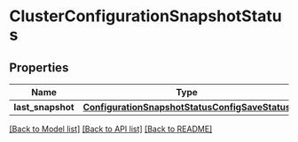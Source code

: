 # ClusterConfigurationSnapshotStatus

## Properties
Name | Type | Description | Notes
------------ | ------------- | ------------- | -------------
**last_snapshot** | [**ConfigurationSnapshotStatusConfigSaveStatus**](ConfigurationSnapshotStatusConfigSaveStatus.md) |  | [optional] 

[[Back to Model list]](../README.md#documentation-for-models) [[Back to API list]](../README.md#documentation-for-api-endpoints) [[Back to README]](../README.md)


